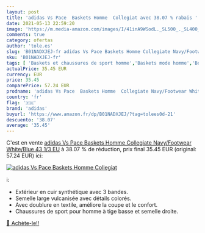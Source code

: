 ```yaml
---
layout: post
title: 'adidas Vs Pace  Baskets Homme  Collegiat avec 38.07 % rabais '
date: 2021-05-13 22:59:20
image: 'https://m.media-amazon.com/images/I/41inA9WSodL._SL500_._SL400_.jpg'
comments: true
category: ofertas
author: 'tole.es'
slug: 'B01NADXJEJ-fr adidas Vs Pace Baskets Homme Collegiate Navy/Footwear...'
sku: 'B01NADXJEJ-fr'
tags: [ 'Baskets et chaussures de sport homme','Baskets mode homme','Boutiques','Chaussures','Chaussures de sport homme','Chaussures et Sacs','Chaussures homme','Custom Stores','adidas', ]
actualPrice: 35.45 EUR
currency: EUR
price: 35.45
comparePrice: 57.24 EUR
prodname: 'adidas Vs Pace  Baskets Homme  Collegiate Navy/Footwear White/Blue  43 1/3 EU'
country: 'fr'
flag: '🇫🇷'
brand: 'adidas'
buyurl: 'https://www.amazon.fr/dp/B01NADXJEJ/?tag=tolees0d-21'
descuento: '38.07'
average: '35.45'
---
```


C'est en vente [adidas Vs Pace  Baskets Homme  Collegiate Navy/Footwear White/Blue  43 1/3 EU](https://www.amazon.fr/dp/B01NADXJEJ/?tag=tolees0d-21)  à  38.07 % de réduction, prix final  35.45 EUR (original: 57.24 EUR) ici:

[![adidas Vs Pace  Baskets Homme  Collegiat](https://m.media-amazon.com/images/I/41inA9WSodL._SL500_._SL400_.jpg)](https://www.amazon.fr/dp/B01NADXJEJ/?tag=tolees0d-21)

ℹ️:

- Extérieur en cuir synthétique avec 3 bandes.
- Semelle large vulcanisée avec détails colorés.
- Avec doublure en textile, améliore la coupe et le confort.
- Chaussures de sport pour homme à tige basse et semelle droite.

[🛒 Achète-le!!](https://www.amazon.fr/dp/B01NADXJEJ/?tag=tolees0d-21)
